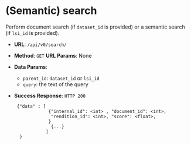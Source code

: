 # (Semantic) search

Perform document search (if `dataset_id` is provided) or a semantic search (if `lsi_id` is provided). 

 * **URL**: `/api/v0/search/` 
 * **Method**: `GET` **URL Params**: None
 * **Data Params**: 
    - `parent_id`: `dataset_id` or `lsi_id`
    - `query`: the text of the query

 * **Success Response**: `HTTP 200`
    
        {"data" : [
                    {"internal_id": <int> , "document_id": <int>,
                     "rendition_id": <int>, "score": <float>,
                    }
                     {...}
                   ]
         }
